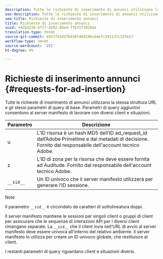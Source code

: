```yaml
---
description: Tutte le richieste di inserimento di annunci utilizzano la stessa struttura URL e gli stessi parametri di query di base. Parametri di query aggiuntivi consentono al server manifesto di lavorare con diversi client e situazioni.
seo-description: Tutte le richieste di inserimento di annunci utilizzano la stessa struttura URL e gli stessi parametri di query di base. Parametri di query aggiuntivi consentono al server manifesto di lavorare con diversi client e situazioni.
seo-title: Richieste di inserimento annunci
title: Richieste di inserimento annunci
uuid: e42b3228-bff7-4202-86ed-7f631f3016ae
translation-type: tm+mt
source-git-commit: e437f4143fb939f46d106c64efc391137c33fe17
workflow-type: tm+mt
source-wordcount: '251'
ht-degree: 0%

---
```



# Richieste di inserimento annunci {#requests-for-ad-insertion}

Tutte le richieste di inserimento di annunci utilizzano la stessa struttura URL e gli stessi parametri di query di base. Parametri di query aggiuntivi consentono al server manifesto di lavorare con diversi client e situazioni.

| Parametro | Descrizione |
|--- |--- |
| u | L’ID risorsa è un hash MD5 dell’ID ad_request_id dall’Adobe Primetime  e dai metadati di decisione. Fornito dal responsabile dell&#39;account tecnico  Adobe. |
| z | L’ID di zona per la risorsa che deve essere fornita ad Auditude. Fornito dal responsabile dell&#39;account tecnico  Adobe. |
| `__sid__` | Un ID univoco che il server manifesto utilizzerà per generare l’ID sessione. |

>[!NOTE]
>
>Il parametro `__sid__` è circondato da caratteri di sottolineatura doppi.

Il server manifesto mantiene le sessioni per singoli client o gruppi di client per assicurare che le sequenze di interazioni API per i diversi client rimangano separate. La `__sid__` che il client invia nell&#39;URL di avvio al server manifesto deve essere univoca all&#39;interno del relativo ambiente. Il server manifesto lo utilizza per creare un ID univoco globale, che restituisce al client.

I restanti parametri di query riguardano client e situazioni diversi.